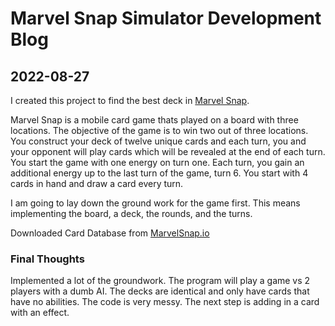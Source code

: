 # Marvel Snap Simulator Development Blog

## 2022-08-27

I created this project to find the best deck in [Marvel Snap].

Marvel Snap is a mobile card game thats played on a board with three locations. The objective of the game is to win two out of three locations. You construct your deck of twelve unique cards and each turn, you and your opponent will play cards which will be revealed at the end of each turn. You start the game with one energy on turn one. Each turn, you gain an additional energy up to the last turn of the game, turn 6. You start with 4 cards in hand and draw a card every turn.

I am going to lay down the ground work for the game first.
This means implementing the board, a deck, the rounds, and the turns.

Downloaded Card Database from [MarvelSnap.io]

### Final Thoughts

Implemented a lot of the groundwork. The program will play a game vs 2 players with a dumb AI. The decks are identical and only have cards that have no abilities.
The code is very messy.
The next step is adding in a card with an effect.

[marvel snap]: https://www.marvelsnap.com/
[marvelsnap.io]: (https://marvelsnap.io/card-database/)
